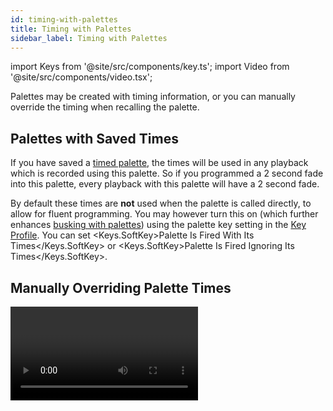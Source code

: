```yaml
---
id: timing-with-palettes
title: Timing with Palettes
sidebar_label: Timing with Palettes
---
```


import Keys from '@site/src/components/key.ts';
import Video from '@site/src/components/video.tsx';

Palettes may be created with timing information,
or you can manually override the timing when recalling the palette.

## Palettes with Saved Times

If you have saved a [timed palette](creating-palettes.md#creating-a-time-palette),
the times will be used in any playback which is recorded using this palette. 
So if you programmed a 2 second fade into this palette, every playback with this 
palette will have a 2 second fade.

By default these times are **not** used when the palette is called directly, to allow 
for fluent programming. You may however turn this on (which further enhances [busking 
with palettes](../running-the-show/playback-controls#busking-with-palettes)) using the
palette key setting in the [Key Profile](../system-settings/key-profiles.md).
You can set <Keys.SoftKey>Palette Is Fired With Its Times</Keys.SoftKey> or <Keys.SoftKey>Palette Is Fired
Ignoring Its Times</Keys.SoftKey>.

## Manually Overriding Palette Times

<Video videoId="FF8szWCpVkE" title="Overriding Palette Times" />

Being able to recall palettes with a manual fade allows easy \"busking\"
of shows. When a palette is recalled in this way, a time is added and
the palette fades in over that time.

1. Select some fixtures.
2. Type in the fade time for the palette on the numeric keypad.
3. Press a palette button to recall the palette.

---

-   This overrides any timing stored in the palette itself.

-   You have to re-enter the time each time you recall a palette. To use
    the same fade every time, you can set a [Master Time](../palettes/timing-with-palettes.md#master-time-for-palettes).

-   Palette fading can be very useful when recalling a palette live
    during a show, as you can smoothly move fixtures to a new position
    or change colour slowly (on colour mixing fixtures).

## Manual Fixture Overlap when Recalling Palettes

You can set a [Fixture Overlap](../cues/cue-timing.md#fade-times-and-fixture-overlap)
when recalling a palette, which means that
the palette will be applied in sequence to each fixture in the group.
This is a very quick way to busk complex effects.

**100%** means that all fixtures will change together.

**0%** means that each fixture must complete its fade before the
next will start its fade.

- You need to also have a fade time set, otherwise Overlap has no effect.

1. Type in the overlap percentage for the palette on the numeric keypad.
2. Press <Keys.SoftKey>Set Overlap</Keys.SoftKey>.
3. Type in the fade time if fade is also required.
4. Press a palette button to recall the palette.

-   You have to re-enter the overlap each time you recall a palette. To
    use the same overlap every time, set a [Master Overlap](../palettes/timing-with-palettes.md#master-time-for-palettes).

-   Fixture Overlap always requires a fade time in order to have a visible effect.

>   When using Fixture Overlap with global palettes without fixtures selected (Quick Palette)
    bear in mind that Fixture Overlap may be performed on a large number of fixtures which
    may lead to unwanted results.

## Master Time and Overlap for Palettes

Option <Keys.SoftKey>Master Time</Keys.SoftKey> on the Palette menu (press the <Keys.HardKey>Palette</Keys.HardKey> button
above the numeric keypad) allows you to set a default fade time. This
fade time will be used for all palettes unless you manually type in a
different time. This can be useful when "busking" a show with palettes.
Set Master Time to zero to disable.

The <Keys.SoftKey>Master Overlap</Keys.SoftKey> option similarly sets the default Overlap for
palette recall. Set Master Overlap to 100% to disable it.

> You can create macro buttons to set different palette fade times. Press <Keys.HardKey>Macro</Keys.HardKey>, <Keys.SoftKey>Record</Keys.SoftKey>, press a button to store your macro on. Then press <Keys.HardKey>Palette</Keys.HardKey>, <Keys.SoftKey>Master Time</Keys.SoftKey>, <Keys.HardKey>3</Keys.HardKey> (for 3 sec), <Keys.HardKey>Exit</Keys.HardKey>, <Keys.HardKey>Macro</Keys.HardKey>.
Repeat these steps to create a Palette Snap button (0 sec), or a 1 sec
fade button, and so on.

A number of macros for various fade times (<Keys.SoftKey>Palette Fade x s</Keys.SoftKey>) and overlaps
(<Keys.SoftKey>Palette Overlap y%</Keys.SoftKey>) are available in the macro library. To open this press <Keys.HardKey>Macro</Keys.HardKey>, 
then the softkey <Keys.SoftKey>View All</Keys.SoftKey>. Macros from the library can be copied onto buttons
using <Keys.HardKey>Copy</Keys.HardKey> as usual.